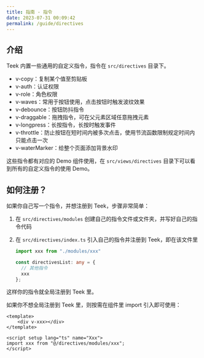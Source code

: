 ```yaml
---
title: 指南 - 指令
date: 2023-07-31 00:09:42
permalink: /guide/directives
---
```



## 介绍

Teek 内置一些通用的自定义指令，指令在 `src/directives` 目录下。

- v-copy：复制某个值至剪贴板
- v-auth：认证权限
- v-role：角色权限
- v-waves：常用于按钮使用，点击按钮时触发波纹效果
- v-debounce：按钮防抖指令
- v-draggable：拖拽指令，可在父元素区域任意拖拽元素
- v-longpress：长按指令，长按时触发事件
- v-throttle：防止按钮在短时间内被多次点击，使用节流函数限制规定时间内只能点击一次
- v-waterMarker：给整个页面添加背景水印

这些指令都有对应的 Demo 组件使用，在 `src/views/directives` 目录下可以看到所有的自定义指令的使用 Demo。

## 如何注册？

如果你自己写一个指令，并想注册到 Teek，步骤非常简单：

1. 在 `src/directives/modules` 创建自己的指令文件或文件夹，并写好自己的指令代码
2. 在 `src/directives/index.ts` 引入自己的指令并注册到 Teek，即在该文件里

   ```typescript
   import xxx from "./modules/xxx"

   const directivesList: any = {
     // 其他指令
     xxx
   };
   ```

这样你的指令就全局注册到 Teek 里。

如果你不想全局注册到 Teek 里，则按需在组件里 import 引入即可使用：

```vue
<template>
	<div v-xxx></div>
</template>

<script setup lang="ts" name="Xxx">
import xxx from "@/directives/modules/xxx";
</script>
```
